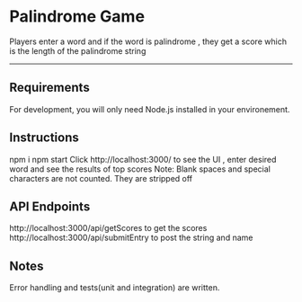 # Palindrome Game
Players enter a word and if the word is palindrome , they get a score which is the length of the palindrome string


---
## Requirements

For development, you will only need Node.js installed in your environement.

## Instructions

npm i 
npm start
Click http://localhost:3000/ to see the UI , enter desired word and see the results of top scores
Note: Blank spaces and special characters are not counted. They are stripped off

## API Endpoints
http://localhost:3000/api/getScores to get the scores 
http://localhost:3000/api/submitEntry to post the string and name

## Notes
Error handling and tests(unit and integration) are written. 
